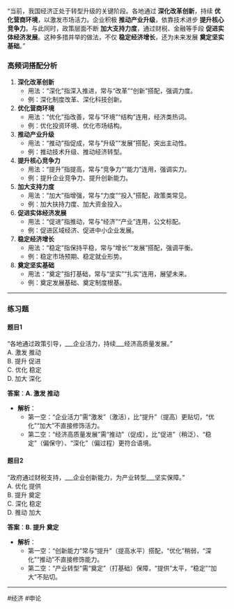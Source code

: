 “当前，我国经济正处于转型升级的关键阶段。各地通过 **深化改革创新**，持续 **优化营商环境**，以激发市场活力。企业积极 **推动产业升级**，依靠技术进步 **提升核心竞争力**。与此同时，政策层面不断 **加大支持力度**，通过财税、金融等手段 **促进实体经济发展**。这种多措并举的做法，不仅 **稳定经济增长**，还为未来发展 **奠定坚实基础**。”

### 高频词搭配分析

1. **深化改革创新**
    - 用法：“深化”指深入推进，常与“改革”“创新”搭配，强调力度。
    - 例：深化制度改革、深化科技创新。
2. **优化营商环境**
    - 用法：“优化”指改善，常与“环境”“结构”连用，经济类热词。
    - 例：优化投资环境、优化市场结构。
3. **推动产业升级**
    - 用法：“推动”指促成，常与“升级”“发展”搭配，突出主动性。
    - 例：推动技术升级、推动经济转型。
4. **提升核心竞争力**
    - 用法：“提升”指提高，常与“竞争力”“能力”连用，强调实力。
    - 例：提升企业竞争力、提升创新能力。
5. **加大支持力度**
    - 用法：“加大”指增强，常与“力度”“投入”搭配，政策类常见。
    - 例：加大扶持力度、加大资金投入。
6. **促进实体经济发展**
    - 用法：“促进”指推动，常与“经济”“产业”连用，公文标配。
    - 例：促进区域经济、促进中小企业发展。
7. **稳定经济增长**
    - 用法：“稳定”指保持平稳，常与“增长”“发展”搭配，强调平衡。
    - 例：稳定市场预期、稳定就业形势。
8. **奠定坚实基础**
    - 用法：“奠定”指打基础，常与“坚实”“扎实”连用，展望未来。
    - 例：奠定发展基础、奠定制度根基。

---

### 练习题

#### 题目1

“各地通过政策引导，___企业活力，持续___经济高质量发展。”  
A. 激发 推动  
B. 提升 促进  
C. 优化 稳定  
D. 加大 深化

**答案**：**A. 激发 推动**

- **解析**：
    - 第一空：“企业活力”需“激发”（激活），比“提升”（提高）更贴切，“优化”“加大”不直接修饰活力。
    - 第二空：“经济高质量发展”需“推动”（促成），比“促进”（稍泛）、“稳定”（偏保守）、“深化”（偏过程）更符合语境。

#### 题目2

“政府通过财税支持，___企业创新能力，为产业转型___坚实保障。”  
A. 优化 提供  
B. 提升 奠定  
C. 深化 稳定  
D. 推动 加大

**答案**：**B. 提升 奠定**

- **解析**：
    - 第一空：“创新能力”常与“提升”（提高水平）搭配，“优化”稍弱，“深化”“推动”不直接修饰能力。
    - 第二空：“产业转型”需“奠定”（打基础）保障，“提供”太平，“稳定”“加大”不贴切。

---

#经济 #申论